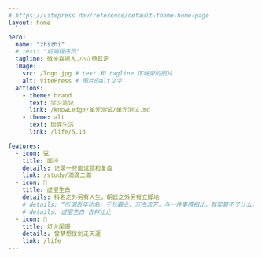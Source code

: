 ```yaml
---
# https://vitepress.dev/reference/default-theme-home-page
layout: home

hero:
  name: "zhizhi"
  # text: "前端程序员"
  tagline: 微波喜摇人,小立待其定
  image:
    src: /logo.jpg # text 和 tagline 区域旁的图片
    alt: VitePress # 图片的alt文字
  actions:
    - theme: brand
      text: 学习笔记
      link: /knowLedge/单元测试/单元测试.md
    - theme: alt
      text: 琐碎生活
      link: /life/5.13

features:
  - icon: 💻
    title: 面经
    details: 记录一些面试题和复盘
    link: /study/滴滴二面
  - icon: 🏢
    title: 虚室生白
    details: 科名之外另有人生，朝廷之外另有立脚地
    # details: “所谓百年功名、千秋霸业、万古流芳，与一件事情相比，其实算不了什么。这件事情就是——用你喜欢的方式度过一生“
    # details: 虚室生白 吉祥止止
  - icon: 🌙
    title: 灯火阑珊
    details: 曾梦想仗剑走天涯
    link: /life
---
```

